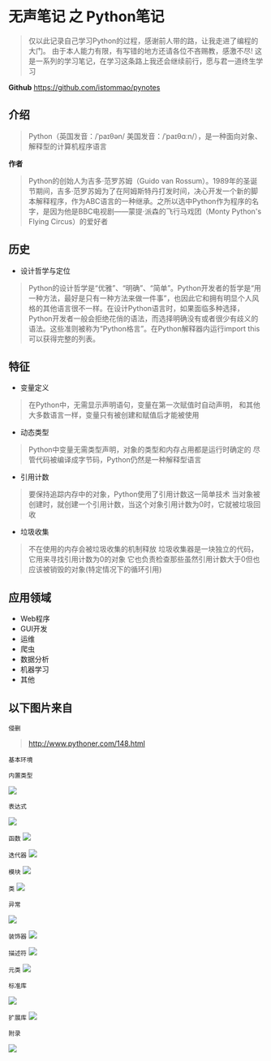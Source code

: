 # 无声笔记 之 Python笔记

> 仅以此记录自己学习Python的过程，感谢前人带的路，让我走进了编程的大门。
> 由于本人能力有限，有写错的地方还请各位不吝赐教，感激不尽!
> 这是一系列的学习笔记，在学习这条路上我还会继续前行，愿与君一道终生学习

**Github** https://github.com/istommao/pynotes

## 介绍

> Python（英国发音：/ˈpaɪθən/ 美国发音：/ˈpaɪθɑːn/），是一种面向对象、解释型的计算机程序语言


**作者**

> Python的创始人为吉多·范罗苏姆（Guido van Rossum）。1989年的圣诞节期间，吉多·范罗苏姆为了在阿姆斯特丹打发时间，决心开发一个新的脚本解释程序，作为ABC语言的一种继承。之所以选中Python作为程序的名字，是因为他是BBC电视剧——蒙提·派森的飞行马戏团（Monty Python's Flying Circus）的爱好者

## 历史

- 设计哲学与定位

> Python的设计哲学是“优雅”、“明确”、“简单”。Python开发者的哲学是“用一种方法，最好是只有一种方法来做一件事”，也因此它和拥有明显个人风格的其他语言很不一样。在设计Python语言时，如果面临多种选择，Python开发者一般会拒绝花俏的语法，而选择明确没有或者很少有歧义的语法。这些准则被称为“Python格言”。在Python解释器内运行import this可以获得完整的列表。


## 特征

- 变量定义

> 在Python中，无需显示声明语句，变量在第一次赋值时自动声明，
> 和其他大多数语言一样，变量只有被创建和赋值后才能被使用


- 动态类型

> Python中变量无需类型声明，对象的类型和内存占用都是运行时确定的
> 尽管代码被编译成字节码，Python仍然是一种解释型语言

- 引用计数

> 要保持追踪内存中的对象，Python使用了引用计数这一简单技术
> 当对象被创建时，就创建一个引用计数，当这个对象引用计数为0时，它就被垃圾回收


- 垃圾收集

> 不在使用的内存会被垃圾收集的机制释放
> 垃圾收集器是一块独立的代码，它用来寻找引用计数为0的对象
> 它也负责检查那些虽然引用计数大于0但也应该被销毁的对象(特定情况下的循环引用)

## 应用领域

- Web程序
- GUI开发
- 运维
- 爬虫
- 数据分析
- 机器学习
- 其他


## 以下图片来自
`侵删`
> http://www.pythoner.com/148.html

`基本环境`



`内置类型`

![](./_image/2017-03-28/2018-06-11-16-54-41.png)


`表达式`

![](./_image/2017-03-28/2018-06-11-16-55-33.png)

`函数`
![](./_image/2017-03-28/2018-06-11-16-55-41.png)

`迭代器`
![](./_image/2017-03-28/2018-06-11-16-56-13.png)

`模块`
![](./_image/2017-03-28/2018-06-11-16-56-29.png)

`类`
![](./_image/2017-03-28/2018-06-11-16-57-44.png)

`异常`

![](./_image/2017-03-28/2018-06-11-16-58-00.png)

`装饰器`
![](./_image/2017-03-28/2018-06-11-16-58-12.png)

`描述符`
![](./_image/2017-03-28/2018-06-11-16-58-26.png)

`元类`
![](./_image/2017-03-28/2018-06-11-16-58-42.png)

`标准库`

![](./_image/2017-03-28/2018-06-11-16-58-57.png)

`扩展库`
![](./_image/2017-03-28/2018-06-11-16-59-16.png)

`附录`

![](./_image/2017-03-28/2018-06-11-16-59-33.png)

